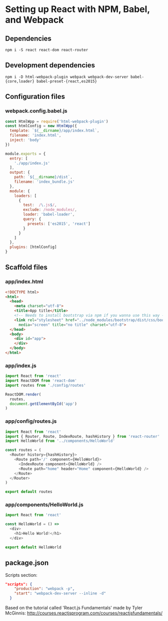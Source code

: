 # Setting up React with NPM, Babel, and Webpack

## Dependencies

```
npm i -S react react-dom react-router
```

## Development dependencies

```
npm i -D html-webpack-plugin webpack webpack-dev-server babel-{core,loader} babel-preset-{react,es2015}
```

## Configuration files

### webpack.config.babel.js

```js
const HtmlWpp = require('html-webpack-plugin')
const htmlConfig = new HtmlWpp({
  template: `${__dirname}/app/index.html`,
  filename: 'index.html',
  inject: 'body'
})

module.exports = {
  entry: [
    './app/index.js'
  ],
  output: {
    path: `${__dirname}/dist`,
    filename: 'index_bundle.js'
  },
  module: {
    loaders: [
      {
        test:  /\.js$/,
        exclude: /node_modules/,
        loader: 'babel-loader',
        query: {
          presets: ['es2015', 'react']
        }
      }
    ]
  },
  plugins: [htmlConfig]
}
```

## Scaffold files

### app/index.html
```html
<!DOCTYPE html>
<html>
  <head>
    <meta charset="utf-8">
    <title>App title</title>
    <!-- Needs to install bootstrap via npm if you wanna use this way -->
    <link rel="stylesheet" href="../node_modules/bootstrap/dist/css/bootstrap.css"
      media="screen" title="no title" charset="utf-8">
  </head>
  <body>
    <div id="app">
    </div>
  </body>
</html>
```

### app/index.js

```js
import React from 'react'
import ReactDOM from 'react-dom'
import routes from './config/routes'

ReactDOM.render(
  routes,
  document.getElementById('app')
)

```

### app/config/routes.js

```js
import React from 'react'
import { Router, Route, IndexRoute, hashHistory } from 'react-router'
import HelloWorld from '../components/HelloWorld'

const routes = (
  <Router history={hashHistory}>
    <Route path='/' component={HelloWorld}>
      <IndexRoute component={HelloWorld} />
      <Route path="home" header="Home" component={HelloWorld} />
    </Route>
  </Router>
)

export default routes
```

### app/components/HelloWorld.js

```js
import React from 'react'

const HelloWorld = () =>
  <div>
    <h1>Hello World!</h1>
  </div>

export default HelloWorld
```

## package.json

Scripts section:

```json
"scripts": {
    "production": "webpack -p",
    "start": "webpack-dev-server --inline -d"
  }
```

Based on the tutorial called 'React.js Fundamentals' made by Tyler McGinnis: http://courses.reactjsprogram.com/courses/reactjsfundamentals/
